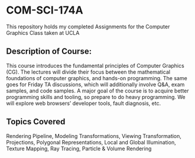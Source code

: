 # COM-SCI-174A
This repository holds my completed Assignments for the Computer Graphics Class taken at UCLA

## Description of Course:
This course introduces the fundamental principles of Computer Graphics (CG). The lectures will divide
their focus between the mathematical foundations of computer graphics, and hands-on programming. The
same goes for Friday TA discussions, which will additionally involve Q&A, exam samples, and code
samples. A major goal of the course is to acquire better programming skills and tooling, so prepare to do
heavy programming. We will explore web browsers’ developer tools, fault diagnosis, etc.

## Topics Covered
Rendering Pipeline, Modeling Transformations, Viewing Transformation, Projections, Polygonal
Representations, Local and Global Illumination, Texture Mapping, Ray Tracing, Particle & Volume
Rendering
